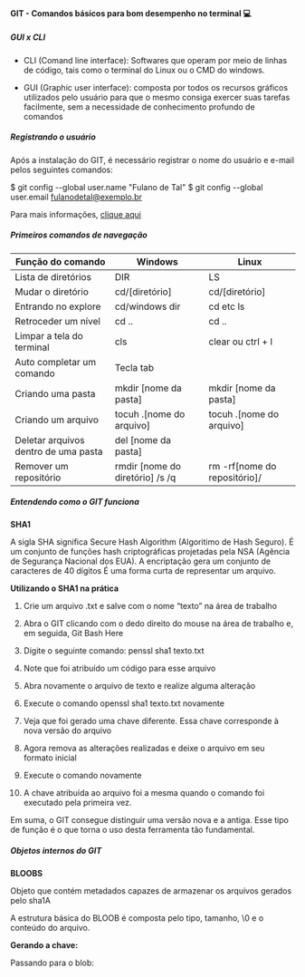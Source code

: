 #### GIT - Comandos básicos para bom desempenho no terminal 💻



##### GUI x CLI

- CLI (Comand line interface): Softwares que operam por meio de linhas de código, tais como o terminal do Linux ou o CMD do windows.

- GUI (Graphic user interface): composta por todos os recursos gráficos utilizados pelo usuário para que o mesmo consiga exercer suas tarefas facilmente, sem a necessidade de conhecimento profundo de comandos

##### Registrando o usuário

Após a instalação do GIT, é necessário registrar o nome do usuário e e-mail pelos seguintes comandos:

$ git config --global user.name "Fulano de Tal"
$ git config --global user.email fulanodetal@exemplo.br

Para mais informações, [clique aqui](https://git-scm.com/book/pt-br/v2/Come%C3%A7ando-Configura%C3%A7%C3%A3o-Inicial-do-Git)



##### Primeiros comandos de navegação

| Função do comando                    | Windows                         | Linux                        |
| ------------------------------------ | ------------------------------- | ---------------------------- |
| Lista de diretórios                  | DIR                             | LS                           |
| Mudar o diretório                    | cd/[diretório]                  | cd/[diretório]               |
| Entrando no explore                  | cd/windows dir                  | cd etc ls                    |
| Retroceder um nível                  | cd ..                           | cd ..                        |
| Limpar a tela do terminal            | cls                             | clear ou ctrl + l            |
| Auto completar um comando            | Tecla tab                       |                              |
| Criando uma pasta                    | mkdir [nome da pasta]           | mkdir [nome da pasta]        |
| Criando um arquivo                   | tocuh .[nome do arquivo]        | tocuh .[nome do arquivo]     |
| Deletar arquivos dentro de uma pasta | del [nome da pasta]             |                              |
| Remover um repositório               | rmdir [nome do diretório] /s /q | rm -rf[nome do repositório]/ |



##### Entendendo como o GIT funciona

**SHA1** 

A sigla SHA significa Secure Hash Algorithm (Algoritimo de Hash Seguro). É um conjunto de funções hash criptográficas projetadas pela NSA (Agência de Segurança Nacional dos EUA). A encriptação gera um conjunto de caracteres de 40 dígitos É uma forma curta de representar um arquivo.



**Utilizando o SHA1 na prática**

1. Crie um arquivo .txt e salve com o nome “texto” na área de trabalho
2. Abra o GIT clicando com o dedo direito do mouse na área de trabalho e, em seguida, Git Bash Here
3. Digite o seguinte comando: penssl sha1 texto.txt
4. Note que foi atribuído um código para esse arquivo





1. Abra novamente o arquivo de texto e realize alguma alteração
2. Execute o comando openssl sha1 texto.txt novamente
3. Veja que foi gerado uma chave diferente. Essa chave corresponde à nova versão do arquivo
4. Agora remova as alterações realizadas e deixe o arquivo em seu formato inicial
5. Execute o comando novamente
6. A chave atribuída ao arquivo foi a mesma quando o comando foi executado pela primeira vez.



Em suma, o GIT consegue distinguir uma versão nova e a antiga. Esse tipo de função é o que torna o uso desta ferramenta tão fundamental.



##### Objetos internos do GIT



**BLOOBS**

Objeto que contém metadados capazes de armazenar os arquivos gerados pelo sha1A 

A estrutura básica do BLOOB é composta pelo tipo, tamanho, \0 e o conteúdo do arquivo.

**Gerando a chave:**

Passando para o blob:

